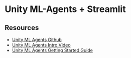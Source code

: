 # Unity ML-Agents + Streamlit

## Resources

- [Unity ML Agents Github](https://github.com/Unity-Technologies/ml-agents)
- [Unity ML Agents Intro Video](https://www.youtube.com/watch?v=i0Vt7l3XrIU)
- [Unity ML Agents Getting Started Guide](https://github.com/Unity-Technologies/ml-agents/blob/release_4_docs/docs/Getting-Started.md)
